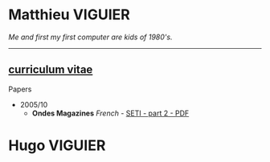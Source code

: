 # Matthieu VIGUIER

_Me and first my first computer are kids of 1980's._

---
[curriculum vitae](https://www.google.fr)
---

Papers
  - 2005/10
    - __Ondes Magazines__ _French_ - [SETI - part 2 - PDF](https://github.com/matDOTviguier/matdotviguier.github.io/blob/d24ae13f188dabba0ec6a0941e6ec96ed17251ef/docs/pdf/2005_10_Ondes_magazine-seti_2_de_2-min.pdf)

# Hugo VIGUIER
